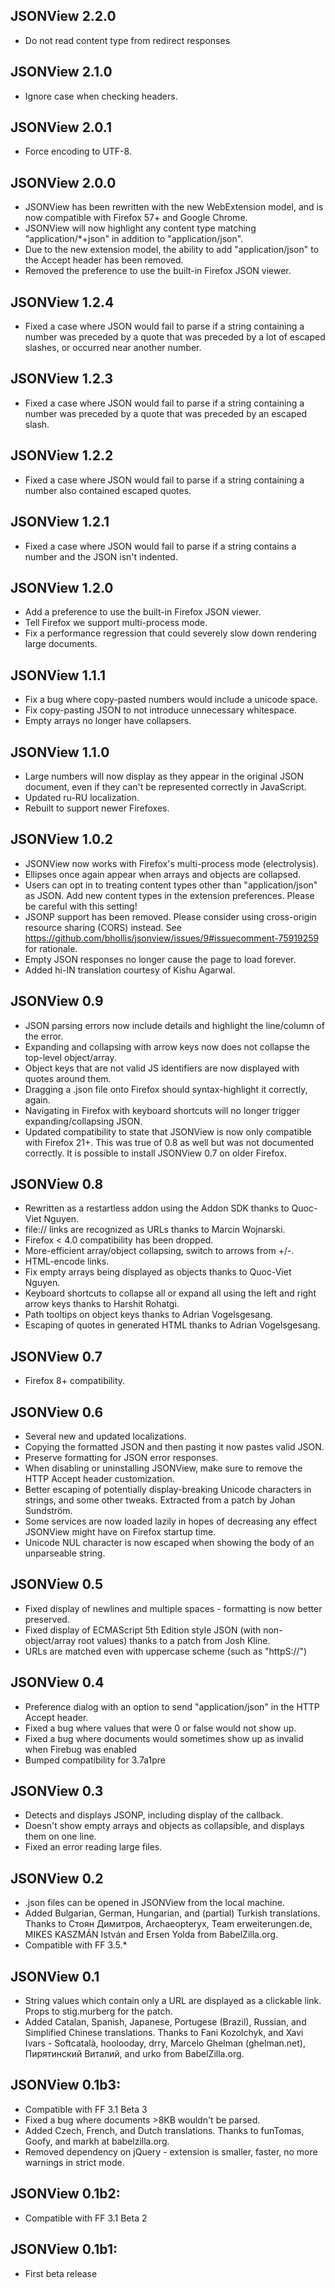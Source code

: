 JSONView 2.2.0
---
* Do not read content type from redirect responses

JSONView 2.1.0
---
* Ignore case when checking headers.

JSONView 2.0.1
---
* Force encoding to UTF-8.

JSONView 2.0.0
---
* JSONView has been rewritten with the new WebExtension model, and is now compatible with Firefox 57+ and Google Chrome.
* JSONView will now highlight any content type matching "application/*+json" in addition to "application/json".
* Due to the new extension model, the ability to add "application/json" to the Accept header has been removed.
* Removed the preference to use the built-in Firefox JSON viewer.

JSONView 1.2.4
---
* Fixed a case where JSON would fail to parse if a string containing a number was preceded by a quote that was preceded by a lot of escaped slashes, or occurred near another number.

JSONView 1.2.3
---
* Fixed a case where JSON would fail to parse if a string containing a number was preceded by a quote that was preceded by an escaped slash.

JSONView 1.2.2
---
* Fixed a case where JSON would fail to parse if a string containing a number also contained escaped quotes.

JSONView 1.2.1
---
* Fixed a case where JSON would fail to parse if a string contains a number and the JSON isn't indented.

JSONView 1.2.0
---
* Add a preference to use the built-in Firefox JSON viewer.
* Tell Firefox we support multi-process mode.
* Fix a performance regression that could severely slow down rendering large documents.

JSONView 1.1.1
---
* Fix a bug where copy-pasted numbers would include a unicode space.
* Fix copy-pasting JSON to not introduce unnecessary whitespace.
* Empty arrays no longer have collapsers.

JSONView 1.1.0
---
* Large numbers will now display as they appear in the original JSON document, even if they can't be represented correctly in JavaScript.
* Updated ru-RU localization.
* Rebuilt to support newer Firefoxes.


JSONView 1.0.2
---
* JSONView now works with Firefox's multi-process mode (electrolysis).
* Ellipses once again appear when arrays and objects are collapsed.
* Users can opt in to treating content types other than "application/json" as JSON. Add new content types in the extension preferences. Please be careful with this setting!
* JSONP support has been removed. Please consider using cross-origin resource sharing (CORS) instead. See https://github.com/bhollis/jsonview/issues/9#issuecomment-75919259 for rationale.
* Empty JSON responses no longer cause the page to load forever.
* Added hi-IN translation courtesy of Kishu Agarwal.

JSONView 0.9
---
* JSON parsing errors now include details and highlight the line/column of the error.
* Expanding and collapsing with arrow keys now does not collapse the top-level object/array.
* Object keys that are not valid JS identifiers are now displayed with quotes around them.
* Dragging a .json file onto Firefox should syntax-highlight it correctly, again.
* Navigating in Firefox with keyboard shortcuts will no longer trigger expanding/collapsing JSON.
* Updated compatibility to state that JSONView is now only compatible with Firefox 21+. This was true of 0.8 as well but was not documented correctly. It is possible to install JSONView 0.7 on older Firefox.

JSONView 0.8
---
* Rewritten as a restartless addon using the Addon SDK thanks to Quoc-Viet Nguyen.
* file:// links are recognized as URLs thanks to Marcin Wojnarski.
* Firefox < 4.0 compatibility has been dropped.
* More-efficient array/object collapsing, switch to arrows from +/-.
* HTML-encode links.
* Fix empty arrays being displayed as objects thanks to Quoc-Viet Nguyen.
* Keyboard shortcuts to collapse all or expand all using the left and right arrow keys thanks to Harshit Rohatgi.
* Path tooltips on object keys thanks to Adrian Vogelsgesang.
* Escaping of quotes in generated HTML thanks to Adrian Vogelsgesang.

JSONView 0.7
---

* Firefox 8+ compatibility.

JSONView 0.6
---

* Several new and updated localizations.
* Copying the formatted JSON and then pasting it now pastes valid JSON.
* Preserve formatting for JSON error responses.
* When disabling or uninstalling JSONView, make sure to remove the HTTP Accept header customization.
* Better escaping of potentially display-breaking Unicode characters in strings, and some other tweaks. Extracted from a patch by Johan Sundström.
* Some services are now loaded lazily in hopes of decreasing any effect JSONView might have on Firefox startup time.
* Unicode NUL character is now escaped when showing the body of an unparseable string.

JSONView 0.5
---

* Fixed display of newlines and multiple spaces - formatting is now better preserved.
* Fixed display of ECMAScript 5th Edition style JSON (with non-object/array root values) thanks to a patch from Josh Kline.
* URLs are matched even with uppercase scheme (such as "httpS://")

JSONView 0.4
---

* Preference dialog with an option to send "application/json" in the HTTP Accept header.
* Fixed a bug where values that were 0 or false would not show up.
* Fixed a bug where documents would sometimes show up as invalid when Firebug was enabled
* Bumped compatibility for 3.7a1pre

JSONView 0.3
---

* Detects and displays JSONP, including display of the callback.
* Doesn't show empty arrays and objects as collapsible, and displays them on one line.
* Fixed an error reading large files.

JSONView 0.2
---

* .json files can be opened in JSONView from the local machine.
* Added Bulgarian, German, Hungarian, and (partial) Turkish translations. Thanks to Стоян Димитров, Archaeopteryx, Team erweiterungen.de, MIKES KASZMÁN István and Ersen Yolda from BabelZilla.org.
* Compatible with FF 3.5.*

JSONView 0.1
---

* String values which contain only a URL are displayed as a clickable link. Props to stig.murberg for the patch.
* Added Catalan, Spanish, Japanese, Portugese (Brazil), Russian, and Simplified Chinese translations. Thanks to Fani Kozolchyk, and Xavi Ivars - Softcatalà, hoolooday, drry, Marcelo Ghelman (ghelman.net), Пирятинский Виталий, and urko from BabelZilla.org.

JSONView 0.1b3:
---

* Compatible with FF 3.1 Beta 3
* Fixed a bug where documents >8KB wouldn't be parsed.
* Added Czech, French, and Dutch translations. Thanks to funTomas, Goofy, and markh at babelzilla.org.
* Removed dependency on jQuery - extension is smaller, faster, no more warnings in strict mode.

JSONView 0.1b2:
---

* Compatible with FF 3.1 Beta 2

JSONView 0.1b1:
---

* First beta release
